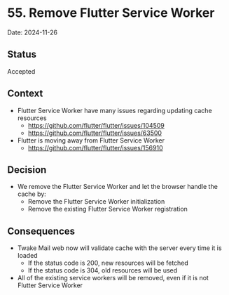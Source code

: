 # 55. Remove Flutter Service Worker

Date: 2024-11-26

## Status

Accepted

## Context

- Flutter Service Worker have many issues regarding updating cache resources
  - https://github.com/flutter/flutter/issues/104509
  - https://github.com/flutter/flutter/issues/63500
- Flutter is moving away from Flutter Service Worker
  - https://github.com/flutter/flutter/issues/156910

## Decision

- We remove the Flutter Service Worker and let the browser handle the cache by:
  - Remove the Flutter Service Worker initialization
  - Remove the existing Flutter Service Worker registration

## Consequences

- Twake Mail web now will validate cache with the server every time it is loaded
  - If the status code is 200, new resources will be fetched
  - If the status code is 304, old resources will be used
- All of the existing service workers will be removed, even if it is not Flutter Service Worker
